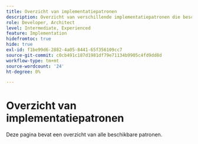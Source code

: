 ```yaml
---
title: Overzicht van implementatiepatronen
description: Overzicht van verschillende implementatiepatronen die beschikbaar zijn voor Adobe Target
role: Developer, Architect
level: Intermediate, Experienced
feature: Implementation
hidefromtoc: true
hide: true
exl-id: f1be99d6-2882-4a05-8441-65f356109cc7
source-git-commit: c0cb491c187d1981df79e71134b9905c4fd9dd8d
workflow-type: tm+mt
source-wordcount: '24'
ht-degree: 0%

---
```


# Overzicht van implementatiepatronen

Deze pagina bevat een overzicht van alle beschikbare patronen.
